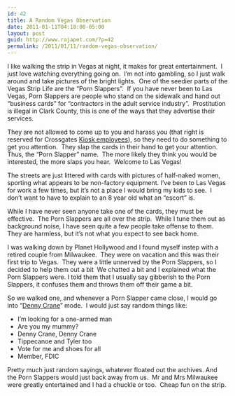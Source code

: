 ```yaml
---
id: 42
title: A Random Vegas Observation
date: 2011-01-11T04:18:00-05:00
layout: post
guid: http://www.rajapet.com/?p=42
permalink: /2011/01/11/random-vegas-observation/
---
```

I like walking the strip in Vegas at night, it makes for great entertainment.  I just love watching everything going on.  I’m not into gambling, so I just walk around and take pictures of the bright lights.  One of the seedier parts of the Vegas Strip Life are the “Porn Slappers”.  If you have never been to Las Vegas, Porn Slappers are people who stand on the sidewalk and hand out “business cards” for “contractors in the adult service industry”.  Prostitution is illegal in Clark County, this is one of the ways that they advertise their services.

They are not allowed to come up to you and harass you (that right is reserved for Crossgates [Kiosk employees](http://www.shopcrossgates.com/content.asp?contentid=1446&contenttype=Shopping_Entertainment&showall=1)), so they need to do something to get you attention.  They slap the cards in their hand to get your attention.  Thus, the “Porn Slapper” name.  The more likely they think you would be interested, the more slaps you hear.  Welcome to Las Vegas!

The streets are just littered with cards with pictures of half-naked women, sporting what appears to be non-factory equipment. I’ve been to Las Vegas for work a few times, but it’s not a place I would bring my kids to see.  I don’t want to have to explain to an 8 year old what an “escort” is.

While I have never seen anyone take one of the cards, they must be effective.  The Porn Slappers are all over the strip.  While I tune them out as background noise, I have seen quite a few people take offense to them.  They are harmless, but it’s not what you expect to see back home.

I was walking down by Planet Hollywood and I found myself instep with a retired couple from Milwaukee.  They were on vacation and this was their first trip to Vegas.  They were a little unnerved by the Porn Slappers, so I decided to help them out a bit  We chatted a bit and I explained what the Porn Slappers were. I told them that I usually say gibberish to the Porn Slappers, it confuses them and throws them off their game a bit.

So we walked one, and whenever a Porn Slapper came close, I would go into “[Denny Crane](http://tvcomedies.about.com/od/funstuff/a/dennycranequotes.htm)” mode.  I would just say random things like:

  * I’m looking for a one-armed man 
  * Are you my mummy? 
  * Denny Crane, Denny Crane 
  * Tippecanoe and Tyler too 
  * Vote for me and shoes for all 
  * Member, FDIC

Pretty much just random sayings, whatever floated out the archives. And the Porn Slappers would just back away from us.  Mr and Mrs Milwaukee were greatly entertained and I had a chuckle or too.  Cheap fun on the strip.